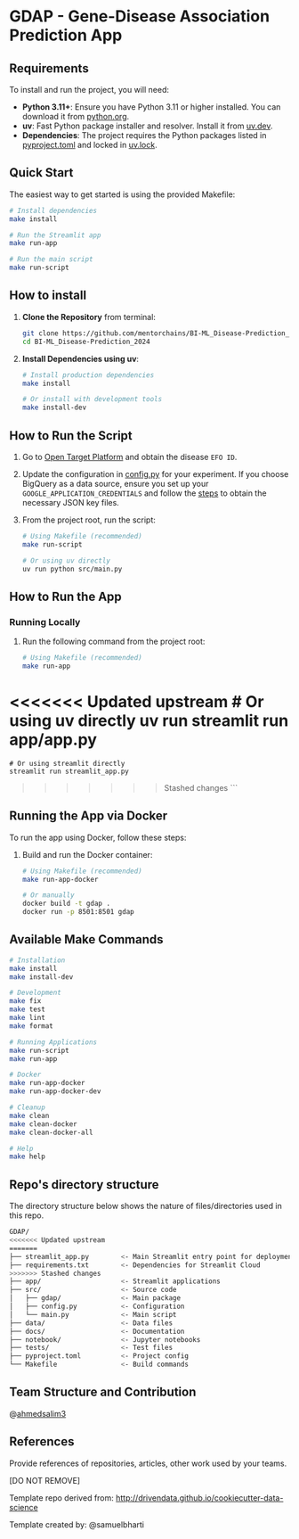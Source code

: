 # GDAP - Gene-Disease Association Prediction App


## Requirements

To install and run the project, you will need:
- **Python 3.11+**: Ensure you have Python 3.11 or higher installed. You can download it from [python.org](https://www.python.org/).
- **uv**: Fast Python package installer and resolver. Install it from [uv.dev](https://uv.dev/).
- **Dependencies**: The project requires the Python packages listed in [pyproject.toml](./pyproject.toml) and locked in [uv.lock](./uv.lock).

## Quick Start

The easiest way to get started is using the provided Makefile:

```bash
# Install dependencies
make install

# Run the Streamlit app
make run-app

# Run the main script
make run-script
```

## How to install

1. **Clone the Repository** from terminal:
    ```bash
    git clone https://github.com/mentorchains/BI-ML_Disease-Prediction_2024.git
    cd BI-ML_Disease-Prediction_2024
    ```

2. **Install Dependencies using uv**:
    ```bash
    # Install production dependencies
    make install

    # Or install with development tools
    make install-dev
    ```

## How to Run the Script

1. Go to [Open Target Platform](https://platform.opentargets.org/) and obtain the disease `EFO ID`.

2. Update the configuration in [config.py](./src/config.py) for your experiment. If you choose BigQuery as a data source, ensure you set up your `GOOGLE_APPLICATION_CREDENTIALS` and follow the [steps](./docs/reports/google_cloud_setup.md) to obtain the necessary JSON key files.

3. From the project root, run the script:

    ```bash
    # Using Makefile (recommended)
    make run-script

    # Or using uv directly
    uv run python src/main.py
    ```

## How to Run the App

### Running Locally

1. Run the following command from the project root:

    ```bash
    # Using Makefile (recommended)
    make run-app

<<<<<<< Updated upstream
    # Or using uv directly
    uv run streamlit run app/app.py
=======
    # Or using streamlit directly
    streamlit run streamlit_app.py
>>>>>>> Stashed changes
    ```

## Running the App via Docker

To run the app using Docker, follow these steps:

1. Build and run the Docker container:

    ```bash
    # Using Makefile (recommended)
    make run-app-docker

    # Or manually
    docker build -t gdap .
    docker run -p 8501:8501 gdap
    ```

## Available Make Commands

```bash
# Installation
make install
make install-dev

# Development
make fix
make test
make lint
make format

# Running Applications
make run-script
make run-app

# Docker
make run-app-docker
make run-app-docker-dev

# Cleanup
make clean
make clean-docker
make clean-docker-all

# Help
make help
```

## Repo's directory structure

The directory structure below shows the nature of files/directories used in this repo.

```sh
GDAP/
<<<<<<< Updated upstream
=======
├── streamlit_app.py        <- Main Streamlit entry point for deployment
├── requirements.txt        <- Dependencies for Streamlit Cloud
>>>>>>> Stashed changes
├── app/                    <- Streamlit applications
├── src/                    <- Source code
│   ├── gdap/               <- Main package
│   ├── config.py           <- Configuration
│   └── main.py             <- Main script
├── data/                   <- Data files
├── docs/                   <- Documentation
├── notebook/               <- Jupyter notebooks
├── tests/                  <- Test files
├── pyproject.toml          <- Project config
└── Makefile                <- Build commands

```

## Team Structure and Contribution

@[ahmedsalim3](https://github.com/ahmedsalim3)

## References

Provide references of repositories, articles, other work used by your teams.

[DO NOT REMOVE]

Template repo derived from: http://drivendata.github.io/cookiecutter-data-science

Template created by: @samuelbharti
